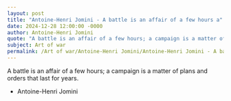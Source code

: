```yaml
---
layout: post
title: "Antoine-Henri Jomini - A battle is an affair of a few hours a"
date: 2024-12-28 12:00:00 -0000
author: Antoine-Henri Jomini
quote: "A battle is an affair of a few hours; a campaign is a matter of plans and orders that last for years."
subject: Art of war
permalink: /Art of war/Antoine-Henri Jomini/Antoine-Henri Jomini - A battle is an affair of a few hours a
---
```


A battle is an affair of a few hours; a campaign is a matter of plans and orders that last for years.

- Antoine-Henri Jomini

